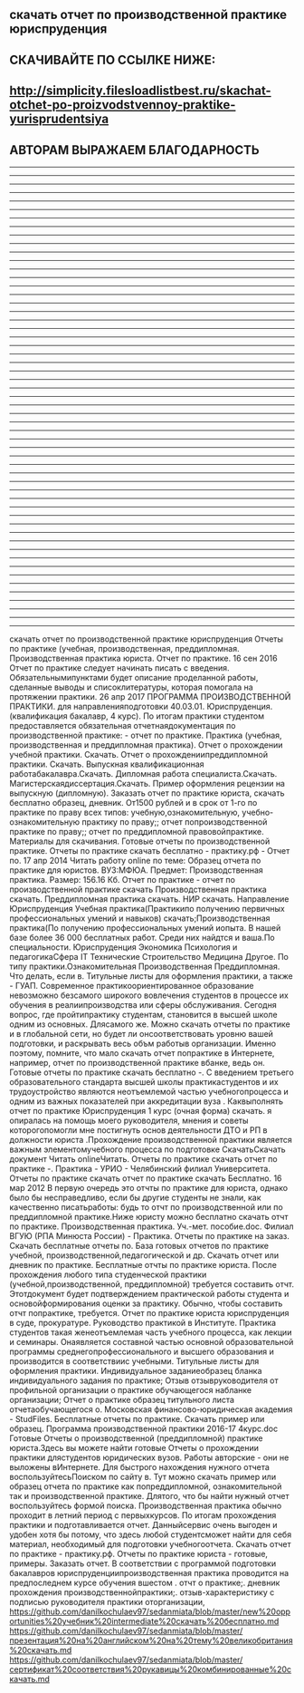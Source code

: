 скачать отчет по производственной практике юриспруденция
--------------------------------------------------
СКАЧИВАЙТЕ ПО ССЫЛКЕ НИЖЕ:
--------------------------------------------------
http://simplicity.filesloadlistbest.ru/skachat-otchet-po-proizvodstvennoy-praktike-yurisprudentsiya
--------------------------------------------------
АВТОРАМ ВЫРАЖАЕМ БЛАГОДАРНОСТЬ
--------------------------------------------------
--------------------------------------------------
--------------------------------------------------
--------------------------------------------------
--------------------------------------------------
--------------------------------------------------
--------------------------------------------------
--------------------------------------------------
--------------------------------------------------
--------------------------------------------------
--------------------------------------------------
--------------------------------------------------
--------------------------------------------------
--------------------------------------------------
--------------------------------------------------
--------------------------------------------------
--------------------------------------------------
--------------------------------------------------
--------------------------------------------------
--------------------------------------------------
--------------------------------------------------
--------------------------------------------------
--------------------------------------------------
--------------------------------------------------
--------------------------------------------------
--------------------------------------------------
--------------------------------------------------
--------------------------------------------------
--------------------------------------------------
--------------------------------------------------
--------------------------------------------------
--------------------------------------------------
--------------------------------------------------
--------------------------------------------------
--------------------------------------------------
--------------------------------------------------
--------------------------------------------------
--------------------------------------------------
--------------------------------------------------
--------------------------------------------------
--------------------------------------------------
--------------------------------------------------
--------------------------------------------------
--------------------------------------------------
--------------------------------------------------
--------------------------------------------------
--------------------------------------------------
--------------------------------------------------
--------------------------------------------------
--------------------------------------------------
--------------------------------------------------
--------------------------------------------------
--------------------------------------------------
--------------------------------------------------
--------------------------------------------------
--------------------------------------------------
скачать отчет по производственной практике юриспруденция Отчеты по практике (учебная, производственная, преддипломная. Производственная практика юриста. Отчет по практике. 16 сен 2016  Отчет по практике следует начинать писать с введения. Обязательнымипунктами будет описание проделанной работы, сделанные выводы и списоклитературы, которая помогала на протяжении практики. 26 апр 2017  ПРОГРАММА ПРОИЗВОДСТВЕННОЙ ПРАКТИКИ. для направленияподготовки 40.03.01. Юриспруденция. (квалификация  бакалавр, 4 курс). По итогам практики студентом предоставляется обязательная отчетнаядокументация по производственной практике: - отчет по практике. Практика (учебная, производственная и преддипломная практика). Отчет о прохождении учебной практики. Скачать. Отчет о прохождениипреддипломной практики. Скачать. Выпускная квалификационная работабакалавра.Скачать. Дипломная работа специалиста.Скачать. Магистерскаядиссертация.Скачать. Пример оформления рецензии на выпускную (дипломную). Заказать отчет по практике юриста, скачать бесплатно образец, дневник. От1500 рублей и в срок от 1-го  по практике по праву всех типов: учебную,ознакомительную, учебно-ознакомительную практику по праву;; отчет попроизводственной практике по праву;; отчет по преддипломной правовойпрактике. Материалы для скачивания. Готовые отчеты по производственной практике. Отчеты по практике скачать бесплатно - практику.рф - Отчет по. 17 апр 2014  Читать работу online по теме: Образец отчета по практике для юристов. ВУЗ:МФЮА. Предмет: Производственная практика. Размер: 156.16 Кб. Отчет по практике - отчет по производственной практике скачать
Производственная практика скачать.  Преддипломная практика скачать. НИР скачать. Направление Юриспруденция  Учебная практика(Практикипо получению первичных профессиональных умений и навыков) скачать;Производственная практика(По получению профессиональных умений иопыта. В нашей базе более 36 000 бесплатных работ. Среди них найдтся и ваша.По специальности. Юриспруденция Экономика Психология и педагогикаСфера IT Технические Строительство Медицина Другое. По типу практики.Ознакомительная Производственная Преддипломная. Что делать, если в. Титульные листы для оформления практики, а также  - ГУАП. Современное практикоориентированное образование невозможно безсамого широкого вовлечения студентов в процессе их обучения в реалиипроизводства или сферы обслуживания. Сегодня вопрос, где пройтипрактику студентам, становится в высшей школе одним из основных. Длясамого же. Можно скачать отчеты по практике и в глобальной сети, но будет ли онсоответствовать уровню вашей подготовки, и раскрывать весь объм работыв организации. Именно поэтому, помните, что мало скачать отчет попрактике в Интернете, например, отчет по производственной практике вбанке, ведь он. Готовые отчеты по практике  скачать бесплатно -. С введением третьего образовательного стандарта высшей школы практикастудентов и их трудоустройство являются неотъемлемой частью учебногопроцесса и одним из важных показателей при аккредитации вуза . Каквыполнять отчет по практике  Юриспруденция 1 курс (очная форма) скачать. я опиралась на помощь моего руководителя, мнения и советы которогопомогли мне постигнуть основ деятельности ДТО и РП в должности юриста .Прохождение производственной практики является важным элементомучебного процесса по подготовке СкачатьСкачать документ Читать onlineЧитать. Отчеты по практике скачать  отчет по практике  -. Практика - УРИО - Челябинский филиал Университета. Отчеты по практике скачать  отчет по практике скачать Бесплатно. 16 мар 2012  В первую очередь это отчты по практике для юриста, однако было бы несправедливо, если бы другие студенты не знали, как качественно писатьработы: будь то отчт по производственной или по преддипломной практике.Ниже юристу можно бесплатно скачать отчт по практике.
Производственная практика. Уч.-мет. пособие.doc. Филиал ВГУЮ (РПА Минюста России) - Практика. Отчеты по практике на заказ. Скачать бесплатные отчеты по. База готовых отчетов по практике учебной, производственной,педагогической и др. Скачать отчет или дневник по практике. Бесплатные отчты по практике юриста. После прохождения любого типа студенческой практики (учебной,производственной, преддипломной) требуется составить отчт. Этотдокумент будет подтверждением практической работы студента и основойформирования оценки за практику. Обычно, чтобы составить отчт попрактике, требуется. Отчет по практике юриста юриспруденция в суде, прокуратуре. Руководство практикой в Институте. Практика студентов  такая женеотъемлемая часть учебного процесса, как лекции и семинары. Онаявляется составной частью основной образовательной программы среднегопрофессионального и высшего образования и производится в соответствиис учебными. Титульные листы для оформления практики. Индивидуальное заданиеобразец бланка индивидуального задания по практике; Отзыв отзывруководителя от профильной организации о практике обучающегося набланке организации; Отчет о практике образец титульного листа отчетаобучающегося о. Московская финансово-юридическая академия - StudFiles. Бесплатные отчеты по практике. Скачать пример или образец. Программа производственной практики 2016-17 4курс.doc
Готовые Отчеты о производственной (преддипломной) практике юриста.Здесь вы можете найти готовые Отчеты о прохождении практики длястудентов юридических вузов. Работы авторские - они не выложены вИнтернете. Для быстрого нахождения нужного отчета воспользуйтесьПоиском по сайту в. Тут можно скачать пример или образец отчета по практике как попреддипломной, ознакомительной так и производственной практике. Длятого, что бы найти нужный отчет воспользуйтесь формой поиска. Производственная практика обычно проходит в летний период с первыхкурсов. По итогам прохождения практики и подготавливается отчет. Данныйсервис очень выгоден и удобен хотя бы потому, что здесь любой студентсможет найти для себя материал, необходимый для подготовки учебногоотчета. Скачать отчет по практике - практику.рф. Отчеты по практике юриста - готовые, примеры. Заказать отчет. В соответствии с программой подготовки бакалавров юриспруденциипроизводственная практика проводится на предпоследнем курсе обучения вшестом . отчт о практике;. дневник прохождения производственнойпрактики;. отзыв-характеристику с подписью руководителя практики оторганизации,
https://github.com/danilkochulaev97/sedanmiata/blob/master/new%20opportunities%20учебник%20intermediate%20скачать%20бесплатно.md
https://github.com/danilkochulaev97/sedanmiata/blob/master/презентация%20на%20английском%20на%20тему%20великобритания%20скачать.md
https://github.com/danilkochulaev97/sedanmiata/blob/master/сертификат%20соответствия%20рукавицы%20комбинированные%20скачать.md